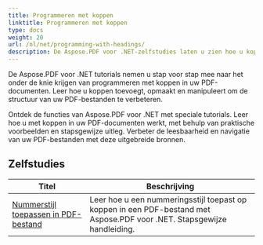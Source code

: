 ```yaml
---
title: Programmeren met koppen
linktitle: Programmeren met koppen
type: docs
weight: 20
url: /nl/net/programming-with-headings/
description: De Aspose.PDF voor .NET-zelfstudies laten u zien hoe u koppen kunt gebruiken om de structuur van uw PDF-documenten te verbeteren.
---
```

De Aspose.PDF voor .NET tutorials nemen u stap voor stap mee naar het onder de knie krijgen van programmeren met koppen in uw PDF-documenten. Leer hoe u koppen toevoegt, opmaakt en manipuleert om de structuur van uw PDF-bestanden te verbeteren.

Ontdek de functies van Aspose.PDF voor .NET met speciale tutorials. Leer hoe u met koppen in uw PDF-documenten werkt, met behulp van praktische voorbeelden en stapsgewijze uitleg. Verbeter de leesbaarheid en navigatie van uw PDF-bestanden met deze uitgebreide bronnen.

## Zelfstudies
| Titel | Beschrijving |
| --- | --- | 
| [Nummerstijl toepassen in PDF-bestand](./apply-number-style/) | Leer hoe u een nummeringsstijl toepast op koppen in een PDF-bestand met Aspose.PDF voor .NET. Stapsgewijze handleiding. |   